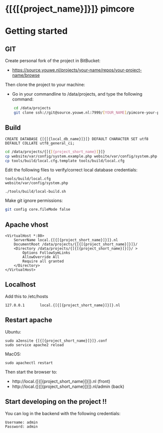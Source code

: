 # {[{[{project_name}]}]} pimcore #


# Getting started #

## GIT ##

Create personal fork of the project in BitBucket: 

* https://source.youwe.nl/projects/your-name/repos/your-project-name/browse 

Then clone the project to your machine:

* Go in your commandline to /data/projects, and type the following command:
```bash
    cd /data/projects
    git clone ssh://git@source.youwe.nl:7999/[YOUR_NAME]/pimcore-your-project-name.git {[{[{project_short_name}]}]}
```

## Build ##

```mysql
CREATE DATABASE {[{[{local_db_name}]}]} DEFAULT CHARACTER SET utf8 DEFAULT COLLATE utf8_general_ci;
```

```bash
cd /data/projects/{[{[{project_short_name}]}]}
cp website/var/config/system.example.php website/var/config/system.php
cp tools/build/local.cfg.template tools/build/local.cfg
```

Edit the following files to verify/correct local database credentials:
    
    tools/build/local.cfg
    website/var/config/system.php

```./tools/build/local-build.sh```

Make git ignore permissions:
````bash
git config core.fileMode false
````

## Apache vhost ##

```apacheconfig
<VirtualHost *:80>
    ServerName local.{[{[{project_short_name}]}]}.nl
    DocumentRoot /data/projects/{[{[{project_short_name}]}]}/
    <Directory /data/projects/{[{[{project_short_name}]}]}/ >
        Options FollowSymLinks
        AllowOverride All
        Require all granted
    </Directory>
</VirtualHost>
```

## Localhost ##
Add this to /etc/hosts

    127.0.0.1       local.{[{[{project_short_name}]}]}.nl


## Restart apache ###

Ubuntu:

    sudo a2ensite {[{[{project_short_name}]}]}.conf
    sudo service apache2 reload

MacOS:

    sudo apachectl restart


Then start the browser to:

* http://local.{[{[{project_short_name}]}]}.nl  (front)
* http://local.{[{[{project_short_name}]}]}.nl/admin  (back)


## Start developing on the project !! ##

You can log in the backend with the following credentials:

    Username: admin
    Password: admin
